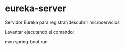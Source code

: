 # eureka-server
Servidor Eureka para registrar/descubrir microservicios

Levantar ejecutando el comando:

mvn spring-boot:run
